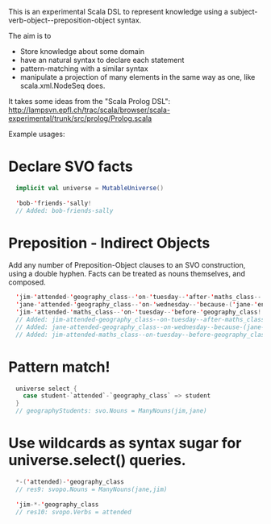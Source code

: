 
This is an experimental Scala DSL to represent knowledge using a subject-verb-object--preposition-object syntax.  

The aim is to 
* Store knowledge about some domain
* have an natural syntax to declare each statement
* pattern-matching with a similar syntax
* manipulate a projection of many elements in the same way as one, like scala.xml.NodeSeq does.

It takes some ideas from the "Scala Prolog DSL": http://lampsvn.epfl.ch/trac/scala/browser/scala-experimental/trunk/src/prolog/Prolog.scala

Example usages:

# Declare SVO facts
```scala
  implicit val universe = MutableUniverse()
  
  'bob-'friends-'sally!
  // Added: bob-friends-sally
```

# Preposition - Indirect Objects
Add any number of Preposition-Object clauses to an SVO construction, using a double hyphen. Facts can be treated as nouns themselves, and composed.
```scala
  'jim-'attended-'geography_class--'on-'tuesday--'after-'maths_class--'because-('jim-'enrolled-'geography_class)!
  'jane-'attended-'geography_class--'on-'wednesday--'because-('jane-'enjoys-'geography_class)!
  'jim-'attended-'maths_class--'on-'tuesday--'before-'geography_class!
  // Added: jim-attended-geography_class--on-tuesday--after-maths_class--because-(jim-enrolled-geography_class)
  // Added: jane-attended-geography_class--on-wednesday--because-(jane-enjoys-geography_class)
  // Added: jim-attended-maths_class--on-tuesday--before-geography_class
```

# Pattern match!
```scala
  universe select {
    case student-`attended`-`geography_class` => student
  }
  // geographyStudents: svo.Nouns = ManyNouns(jim,jane)
```

# Use wildcards as syntax sugar for universe.select() queries.
```scala
  *-('attended)-'geography_class
  // res9: svopo.Nouns = ManyNouns(jane,jim)
  
  'jim-*-'geography_class
  // res10: svopo.Verbs = attended
  

```
